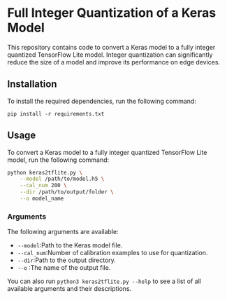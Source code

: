 # Full Integer Quantization of a Keras Model
This repository contains code to convert a Keras model to a fully integer quantized TensorFlow Lite model. Integer quantization can significantly reduce the size of a model and improve its performance on edge devices.

## Installation
To install the required dependencies, run the following command:
```
pip install -r requirements.txt
```
## Usage
To convert a Keras model to a fully integer quantized TensorFlow Lite model, run the following command:
```bash
python keras2tflite.py \
    --model /path/to/model.h5 \
    --cal_num 200 \
    --dir /path/to/output/folder \
    --o model_name
```
### Arguments
The following arguments are available:
* `--model`:Path to the Keras model file.
* `--cal_num`:Number of calibration examples to use for quantization.
* `--dir`:Path to the output directory.
* `--o` :The name of the output file.

You can also run `python3 keras2tflite.py --help` to see a list of all available arguments and their descriptions.

